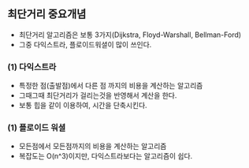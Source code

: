 ## 최단거리 중요개념

- 최단거리 알고리즘은 보통 3가지(Dijkstra, Floyd-Warshall, Bellman-Ford)
- 그중 다익스트라, 플로이드워셜이 많이 쓰인다.

### (1) 다익스트라
- 특정한 점(출발점)에서 다른 점 까지의 비용을 계산하는 알고리즘
- 그때그때 최단거리가 걸리는것을 반영해서 계산을 한다.
- 보통 힙을 같이 이용하여, 시간을 단축시킨다.

### (1) 플로이드 워셜
- 모든점에서 모든점까지의 비용을 계산하는 알고리즘
- 복잡도는 O(n^3)이지만, 다익스트라보다는 알고리즘이 쉽다.
